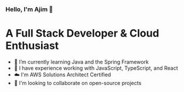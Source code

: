 ### Hello, I'm Ajim 👋
# A Full Stack Developer & Cloud Enthusiast

- 🌱 I’m currently learning Java and the Spring Framework
- 🌟 I have experience working with JavaScript, TypeScript, and React
- ☁️ I'm AWS Solutions Architect Certified
- 🤝 I'm looking to collaborate on open-source projects

<!--
**ajimbong/ajimbong** is a ✨ _special_ ✨ repository because its `README.md` (this file) appears on your GitHub profile.

Here are some ideas to get you started:

- 🔭 I’m currently working on ...
- 🌱 I’m currently learning ...
- 👯 I’m looking to collaborate on ...
- 🤔 I’m looking for help with ...
- 💬 Ask me about ...
- 📫 How to reach me: ...
- 😄 Pronouns: ...
- ⚡ Fun fact: ...
-->
